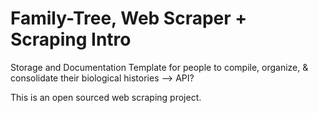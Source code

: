 # Family-Tree, Web Scraper + Scraping Intro
Storage and Documentation Template for people to compile, organize, &amp; consolidate their biological histories --> API?



This is an open sourced web scraping project.
